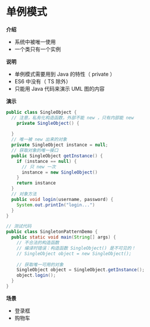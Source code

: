 # 单例模式

**介绍**

- 系统中被唯一使用
- 一个类只有一个实例



**说明**

- 单例模式需要用到 Java 的特性（ private ）
- ES6 中没有（ TS 除外）
- 只能用 Java 代码来演示 UML 图的内容



**演示**

```java
public class SingleObject {
  // 注意，私有化构造函数，外部不能 new ，只有内部能 new
	private SingleObject() {
    
  }
  // 唯一被 new 出来的对象
  private SingleObject instance = null;
  // 获取对象的唯一接口
  public SingleObject getInstance() {
    if (instance == null) {
      // 只 new 一次
      instance = new SingleObject()
    }
    return instance
  }
  // 对象方法
  public void login(username, password) {
    System.out.printIn("login...")
  }
}
```

```java
// 测试代码
public class SingletonPatternDemo {
  public static void main(String[] args) {
    // 不合法的构造函数
    // 编译时错误：构造函数 SingleObject() 是不可见的！
    // SingleObject object = new SingleObject();
    
    // 获取唯一可用的对象
    SingleObject object = SingleObject.getInstance();
    object.login();
  }
}
```



**场景**

- 登录框
- 购物车
